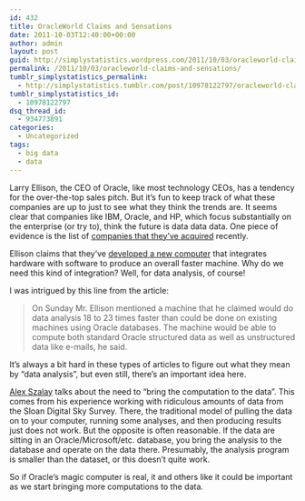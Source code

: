 ```yaml
---
id: 432
title: OracleWorld Claims and Sensations
date: 2011-10-03T12:40:00+00:00
author: admin
layout: post
guid: http://simplystatistics.wordpress.com/2011/10/03/oracleworld-claims-and-sensations
permalink: /2011/10/03/oracleworld-claims-and-sensations/
tumblr_simplystatistics_permalink:
  - http://simplystatistics.tumblr.com/post/10978122797/oracleworld-claims-and-sensations
tumblr_simplystatistics_id:
  - 10978122797
dsq_thread_id:
  - 934773891
categories:
  - Uncategorized
tags:
  - big data
  - data
---
```

Larry Ellison, the CEO of Oracle, like most technology CEOs, has a tendency for the over-the-top sales pitch. But it&#8217;s fun to keep track of what these companies are up to just to see what they think the trends are. It seems clear that companies like IBM, Oracle, and HP, which focus substantially on the enterprise (or try to), think the future is data data data. One piece of evidence is the list of <a href="http://simplystatistics.tumblr.com/post/9955104326/data-analysis-companies-getting-gobbled-up" target="_blank">companies that they&#8217;ve acquired</a> recently.

Ellison claims that they&#8217;ve <a href="http://bits.blogs.nytimes.com/2011/10/02/larry-ellison-stares-into-the-sun/" target="_blank">developed a new computer</a> that integrates hardware with software to produce an overall faster machine. Why do we need this kind of integration? Well, for data analysis, of course!

I was intrigued by this line from the article:

> <span>On Sunday Mr. Ellison mentioned a machine that he claimed would do data analysis 18 to 23 times faster than could be done on existing machines using Oracle databases. The machine would be able to compute both standard Oracle structured data as well as unstructured data like e-mails, he said.</span>

<span>It&#8217;s always a bit hard in these types of articles to figure out what they mean by &#8220;data analysis&#8221;, but even still, there&#8217;s an important idea here. </span>

<span><a href="http://www.sdss.jhu.edu/~szalay/" target="_blank">Alex Szalay</a> talks about the need to &#8220;bring the computation to the data&#8221;. This comes from his experience working with ridiculous amounts of data from the Sloan Digital Sky Survey. There, the traditional model of pulling the data on to your computer, running some analyses, and then producing results just does not work. </span><span>But the opposite is often reasonable. If the data are sitting in an Oracle/Microsoft/etc. database, you bring the analysis to the database and operate on the data there. Presumably, the analysis program is smaller than the dataset, or this doesn&#8217;t quite work.</span>

<span>So if Oracle&#8217;s magic computer is real, it and others like it could be important as we start bringing more computations to the data.</span>